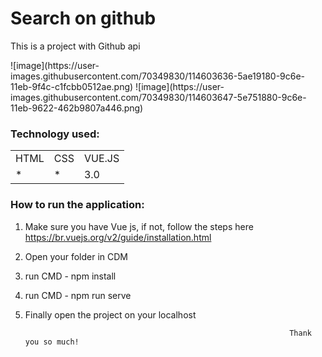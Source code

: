 <h1>Search on github </h1>

This is a project with Github api
 
<p float="left">
![image](https://user-images.githubusercontent.com/70349830/114603636-5ae19180-9c6e-11eb-9f4c-c1fcbb0512ae.png)
![image](https://user-images.githubusercontent.com/70349830/114603647-5e751880-9c6e-11eb-9622-462b9807a446.png)

</p>


<h3>Technology used:</h3>
<table>
  <tr>
    <td>HTML</td>
    <td>CSS</td>
    <td>VUE.JS</td>
  </tr>
   <tr>
    <td>*</td>
    <td>*</td>
    <td>3.0</td>
  </tr>
  
  
</table>

<h3>How to run the application:</h3>

1) Make sure you have Vue js, if not, follow the steps here https://br.vuejs.org/v2/guide/installation.html
2) Open your folder in CDM
3) run CMD - npm install
4) run CMD - npm run serve
5) Finally open the project on your localhost


                                                                  Thank you so much!
